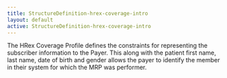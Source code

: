 ```yaml
---
title: StructureDefinition-hrex-coverage-intro
layout: default
active: StructureDefinition-hrex-coverage-intro
---
```


The HRex Coverage Profile defines the constraints for representing  the subscriber information to the Payer.  This along with the patient first name, last name, date of birth and gender allows the payer to identify the member in their system for which the MRP was performer. 